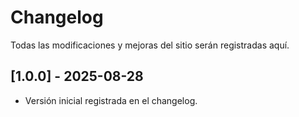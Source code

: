 # Changelog

Todas las modificaciones y mejoras del sitio serán registradas aquí.

## [1.0.0] - 2025-08-28
- Versión inicial registrada en el changelog.

